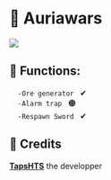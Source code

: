 # 🛌 Auriawars

<img src=https://cdn.discordapp.com/attachments/858430618161119302/863313330798460948/unknown.png>

## 💾 Functions:
&nbsp; <code> -Ore generator </code> ✔ <br>
&nbsp; <code> -Alarm trap </code> 🟠<br>
&nbsp; <code> -Respawn Sword </code> ✔ <br>

## 🎈 Credits

<a href="https://twitch.tv/tapshts" target="_blank"> **TapsHTS**</a> the developper
